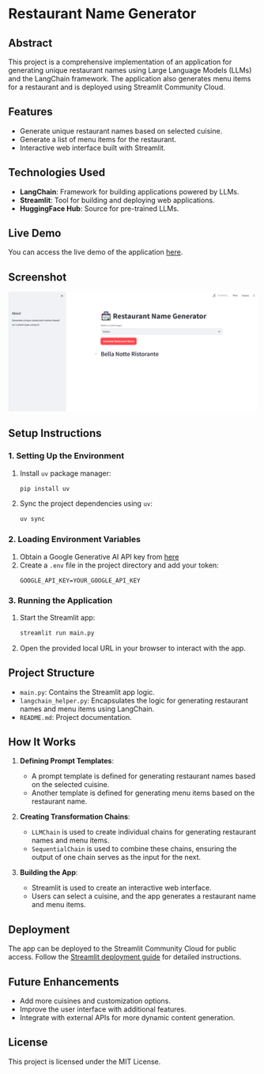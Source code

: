# Restaurant Name Generator

## Abstract

This project is a comprehensive implementation of an application for generating unique restaurant names using Large Language Models (LLMs) and the LangChain framework. The application also generates menu items for a restaurant and is deployed using Streamlit Community Cloud.

## Features

- Generate unique restaurant names based on selected cuisine.
- Generate a list of menu items for the restaurant.
- Interactive web interface built with Streamlit.

## Technologies Used

- **LangChain**: Framework for building applications powered by LLMs.
- **Streamlit**: Tool for building and deploying web applications.
- **HuggingFace Hub**: Source for pre-trained LLMs.

## Live Demo

You can access the live demo of the application [here](https://restaurant-name-generator-305.streamlit.app/).

## Screenshot

![Screenshot](restaurant_name_generator.png)

## Setup Instructions

### 1. Setting Up the Environment

1. Install `uv` package manager:

   ```bash
   pip install uv
   ```
2. Sync the project dependencies using `uv`:

   ```bash
   uv sync
   ```

### 2. Loading Environment Variables

1. Obtain a Google Generative AI API key from [here](https://aistudio.google.com/apikey)
2. Create a `.env` file in the project directory and add your token:
   ```env
   GOOGLE_API_KEY=YOUR_GOOGLE_API_KEY
   ```

### 3. Running the Application

1. Start the Streamlit app:
   ```bash
   streamlit run main.py
   ```
2. Open the provided local URL in your browser to interact with the app.

## Project Structure

- `main.py`: Contains the Streamlit app logic.
- `langchain_helper.py`: Encapsulates the logic for generating restaurant names and menu items using LangChain.
- `README.md`: Project documentation.

## How It Works

1. **Defining Prompt Templates**:
   - A prompt template is defined for generating restaurant names based on the selected cuisine.
   - Another template is defined for generating menu items based on the restaurant name.

2. **Creating Transformation Chains**:
   - `LLMChain` is used to create individual chains for generating restaurant names and menu items.
   - `SequentialChain` is used to combine these chains, ensuring the output of one chain serves as the input for the next.

3. **Building the App**:
   - Streamlit is used to create an interactive web interface.
   - Users can select a cuisine, and the app generates a restaurant name and menu items.

## Deployment

The app can be deployed to the Streamlit Community Cloud for public access. Follow the [Streamlit deployment guide](https://docs.streamlit.io/streamlit-community-cloud) for detailed instructions.

## Future Enhancements

- Add more cuisines and customization options.
- Improve the user interface with additional features.
- Integrate with external APIs for more dynamic content generation.

## License

This project is licensed under the MIT License.